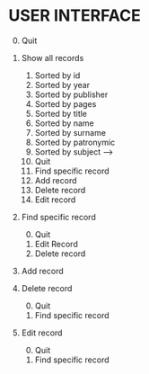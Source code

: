 # USER INTERFACE

0. 	Quit

1.	Show all records 

	1.	Sorted by id
	2.	Sorted by year
	3.	Sorted by publisher
	4.	Sorted by pages
	5.	Sorted by title
	6. 	Sorted by name
	7.	Sorted by surname
	8.	Sorted by patronymic
	9.	Sorted by subject
	-->
	0. 	Quit 
	1.	Find specific record
	2.	Add record
	3.	Delete record
	4. 	Edit record

2.	Find specific record

	0. 	Quit
	1.	Edit Record
	2.	Delete record

3.	Add record

4. 	Delete record 
	
	0.	Quit
	1.	Find specific record


5. 	Edit record
	
	0.	Quit
	1.	Find specific record